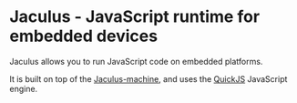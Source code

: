 # Jaculus - JavaScript runtime for embedded devices

Jaculus allows you to run JavaScript code on embedded platforms.

It is built on top of the [Jaculus-machine](https://github.com/cubicap/Jaculus-machine),
and uses the [QuickJS](https://bellard.org/quickjs/) JavaScript engine.
